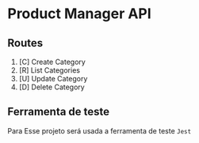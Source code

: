 # Product Manager API

## Routes
 1. [C] Create Category
 2. [R] List Categories 
 3. [U] Update Category 
 4. [D] Delete Category

 ## Ferramenta de teste
  Para Esse projeto será usada a ferramenta de teste ```Jest```
